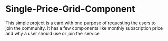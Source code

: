 # Single-Price-Grid-Component

This simple project is a card with one purpose of requesting the users to join the community. It has a few components like monthly subscription price and why a user should use or join the service 
